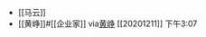 - [[马云]]
- [[黄峥]]#[[企业家]]
  via[黄峥](https://index.pmthinking.com/3a9dec67e8694deea3e9dd5a1cd99d23)
  [[20201211]] 下午3:07

